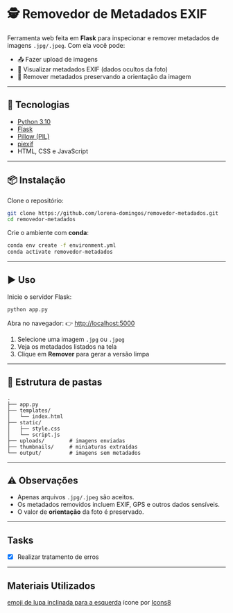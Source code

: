 # 🕵️ Removedor de Metadados EXIF

Ferramenta web feita em **Flask** para inspecionar e remover metadados de imagens `.jpg/.jpeg`.
Com ela você pode:

* 📤 Fazer upload de imagens
* 🔎 Visualizar metadados EXIF (dados ocultos da foto)
* 🧹 Remover metadados preservando a orientação da imagem

---

## 🚀 Tecnologias

* [Python 3.10](https://www.python.org/)
* [Flask](https://flask.palletsprojects.com/)
* [Pillow (PIL)](https://pillow.readthedocs.io/)
* [piexif](https://pypi.org/project/piexif/)
* HTML, CSS e JavaScript

---

## 📦 Instalação

Clone o repositório:

```bash
git clone https://github.com/lorena-domingos/removedor-metadados.git
cd removedor-metadados
```

Crie o ambiente com **conda**:

```bash
conda env create -f environment.yml
conda activate removedor-metadados
```

---

## ▶️ Uso

Inicie o servidor Flask:

```bash
python app.py
```

Abra no navegador:
👉 [http://localhost:5000](http://localhost:5000)

1. Selecione uma imagem `.jpg` ou `.jpeg`
2. Veja os metadados listados na tela
3. Clique em **Remover** para gerar a versão limpa

---

## 📂 Estrutura de pastas

```
.
├── app.py
├── templates/
│   └── index.html
├── static/
│   ├── style.css
│   └── script.js
├── uploads/        # imagens enviadas
├── thumbnails/     # miniaturas extraídas
└── output/         # imagens sem metadados
```

---

## ⚠️ Observações

* Apenas arquivos `.jpg/.jpeg` são aceitos.
* Os metadados removidos incluem EXIF, GPS e outros dados sensíveis.
* O valor de **orientação** da foto é preservado.

---

## Tasks

* [x] Realizar tratamento de erros

---
## Materiais Utilizados

<a target="_blank" href="https://icons8.com/icon/p3miLroKw4iR/magnifying-glass-tilted-left">emoji de lupa inclinada para a esquerda</a> ícone por <a target="_blank" href="https://icons8.com">Icons8</a>